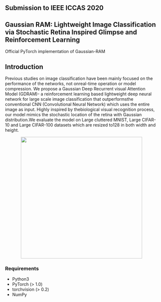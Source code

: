 ## Submission to IEEE ICCAS 2020
## Gaussian RAM: Lightweight Image Classification via Stochastic Retina Inspired Glimpse and Reinforcement Learning


Official PyTorch implementation of Gaussian-RAM


## Introduction
Previous studies on image classification have been mainly focused on the performance of the networks, not onreal-time operation or model compression.  We propose a Gaussian Deep Recurrent visual Attention Model (GDRAM)- a reinforcement learning based lightweight deep neural network for large scale image classification that outperformsthe conventional CNN (Convolutional Neural Network) which uses the entire image as input.  Highly inspired by thebiological visual recognition process, our model mimics the stochastic location of the retina with Gaussian distribution.We evaluate the model on Large cluttered MNIST, Large CIFAR-10 and Large CIFAR-100 datasets which are resized to128 in both width and height.

<p align = "center">
<img src="https://github.com/dsshim0125/gaussian-ram/blob/master/fig.png" width="400"> 
</p>

### Requirements
- Python3
- PyTorch (> 1.0)
- torchvision (> 0.2)
- NumPy
